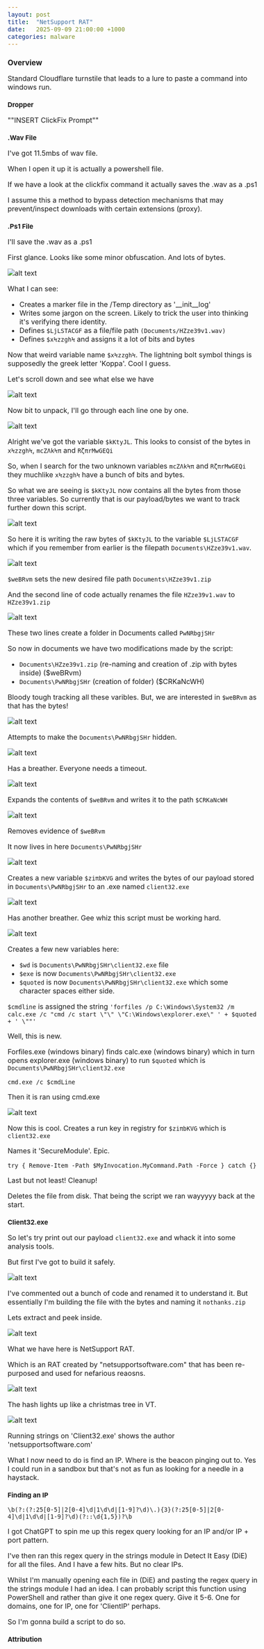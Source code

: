 ```yaml
---
layout: post
title:  "NetSupport RAT"
date:   2025-09-09 21:00:00 +1000
categories: malware
---
```


<style>
  body { font-size: 16px; }
  body {font-family: 'Inter', sans-serif}
  h1 { font-size: 19px !important; }
  h2 { font-size: 17px !important; }
  h3 { font-size: 15px !important; }
</style>

## Overview

Standard Cloudflare turnstile that leads to a lure to paste a command into windows run.

### Dropper 

""INSERT ClickFix Prompt""

### .Wav File

I've got 11.5mbs of wav file.

When I open it up it is actually a powershell file. 

If we have a look at the clickfix command it actually saves the .wav as a .ps1

I assume this a method to bypass detection mechanisms that may prevent/inspect downloads with certain extensions (proxy).

### .Ps1 File

I'll save the .wav as a .ps1

First glance. Looks like some minor obfuscation. And lots of bytes.

![alt text](/images/ps1_netsupport.PNG)

What I can see:
- Creates a marker file in the /Temp directory as '__init__log'
- Writes some jargon on the screen. Likely to trick the user into thinking it's verifying there identity.
- Defines `$LjLSTACGF` as a file/file path `(Documents/HZze39v1.wav)`
- Defines `$xϞzzghϞ` and assigns it a lot of bits and bytes

Now that weird variable name `$xϞzzghϞ`. The lightning bolt symbol things is supposedly the greek letter 'Koppa'. Cool I guess.

Let's scroll down and see what else we have

![alt text](/images/ps1_netsupport2.PNG)

Now bit to unpack, I'll go through each line one by one.

![alt text](/images/n1.PNG)

Alright we've got the variable `$kKtyJL`. This looks to consist of the bytes in `xϞzzghϞ`, `mcZΛkϞπ` and `RζπrMwGEQi`

So, when I search for the two unknown variables `mcZΛkϞπ` and `RζπrMwGEQi` they muchlike `xϞzzghϞ` have a bunch of bits and bytes.

So what we are seeing is `$kKtyJL` now contains all the bytes from those three variables. So currently that is our payload/bytes we want to track further down this script.

![alt text](/images/n2.PNG)

So here it is writing the raw bytes of `$kKtyJL` to the variable `$LjLSTACGF` which if you remember from earlier is the filepath `Documents\HZze39v1.wav`.

![alt text](/images/n4.PNG)

`$weBRvm` sets the new desired file path `Documents\HZze39v1.zip`

And the second line of code actually renames the file `HZze39v1.wav` to `HZze39v1.zip`

![alt text](/images/n5.PNG)

These two lines create a folder in Documents called `PwNRbgjSHr`

So now in documents we have two modifications made by the script:
- `Documents\HZze39v1.zip` (re-naming and creation of .zip with bytes inside) ($weBRvm)
- `Documents\PwNRbgjSHr` (creation of folder) ($CRKaNcWH)

Bloody tough tracking all these varibles. But, we are interested in `$weBRvm` as that has the bytes!

![alt text](/images/n6.PNG)

Attempts to make the `Documents\PwNRbgjSHr` hidden.

![alt text](/images/n7.PNG)

Has a breather. Everyone needs a timeout.

![alt text](/images/n8.PNG)

Expands the contents of `$weBRvm` and writes it to the path `$CRKaNcWH`

![alt text](/images/n9.PNG)

Removes evidence of `$weBRvm`

It now lives in here `Documents\PwNRbgjSHr`

![alt text](/images/n10.PNG)

Creates a new variable `$ziπbKVG` and writes the bytes of our payload stored in `Documents\PwNRbgjSHr` to an .exe named `client32.exe`

![alt text](/images/n11.PNG)

Has another breather. Gee whiz this script must be working hard.

![alt text](/images/ps1_netsupport3.PNG)

Creates a few new variables here:
- `$wd` is `Documents\PwNRbgjSHr\client32.exe` file
- `$exe` is now `Documents\PwNRbgjSHr\client32.exe`
- `$quoted` is now `Documents\PwNRbgjSHr\client32.exe` which some character spaces either side.

`$cmdline` is assigned the string `'forfiles /p C:\Windows\System32 /m calc.exe /c "cmd /c start \"\" \"C:\Windows\explorer.exe\" ' + $quoted + ' \""'`

Well, this is new.

Forfiles.exe (windows binary) finds calc.exe (windows binary) which in turn opens explorer.exe (windows binary) to run `$quoted` which is `Documents\PwNRbgjSHr\client32.exe`

`cmd.exe /c $cmdLine`

Then it is ran using cmd.exe

![alt text](/images/ps1_netsupport4.PNG)

Now this is cool. Creates a run key in registry for `$ziπbKVG` which is `client32.exe`

Names it 'SecureModule'. Epic.

`try { Remove-Item -Path $MyInvocation.MyCommand.Path -Force } catch {}`

Last but not least! Cleanup! 

Deletes the file from disk. That being the script we ran wayyyyy back at the start.

### Client32.exe

So let's try print out our payload `client32.exe` and whack it into some analysis tools. 

But first I've got to build it safely.

![alt text](/images/ps1_netsupport5.PNG)

I've commented out a bunch of code and renamed it to understand it. But essentially I'm building the file with the bytes and naming it `nothanks.zip`

Lets extract and peek inside.

![alt text](/images/netsupport_folder.PNG)

What we have here is NetSupport RAT.

Which is an RAT created by "netsupportsoftware.com" that has been re-purposed and used for nefarious reaosns.

![alt text](/images/netsupport_hash.PNG)

The hash lights up like a christmas tree in VT.

![alt text](/images/netsupport_strings.PNG)

Running strings on 'Client32.exe' shows the author 'netsupportsoftware.com'

What I now need to do is find an IP. Where is the beacon pinging out to. Yes I could run in a sandbox but that's not as fun as looking for a needle in a haystack.

### Finding an IP

`\b(?:(?:25[0-5]|2[0-4]\d|1\d\d|[1-9]?\d)\.){3}(?:25[0-5]|2[0-4]\d|1\d\d|[1-9]?\d)(?::\d{1,5})?\b`

I got ChatGPT to spin me up this regex query looking for an IP and/or IP + port pattern.

I've then ran this regex query in the strings module in Detect It Easy (DiE) for all the files. And I have a few hits. But no clear IPs.

Whilst I'm manually opening each file in (DiE) and pasting the regex query in the strings module I had an idea. I can probably script this function using PowerShell and rather than give it one regex query. Give it 5-6. One for domains, one for IP, one for 'ClientIP' perhaps. 

So I'm gonna build a script to do so.



### Attribution
